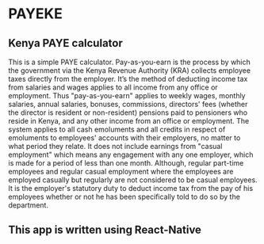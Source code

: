 # PAYEKE
## Kenya PAYE calculator

This is a simple PAYE calculator. Pay-as-you-earn is the process by which the government via the Kenya Revenue Authority (KRA) collects employee taxes directly from the employer. It’s the method of deducting income tax from salaries and wages applies to all income from any office or employment. Thus "pay-as-you-earn" applies to weekly wages, monthly salaries, annual salaries, bonuses, commissions, directors' fees (whether the director is resident or non-resident) pensions paid to pensioners who reside in Kenya, and any other income from an office or employment. The system applies to all cash emoluments and all credits in respect of emoluments to employees' accounts with their employers, no matter to what period they relate. It does not include earnings from "casual employment" which means any engagement with any one employer, which is made for a period of less than one month. Although, regular part-time employees and regular casual employment where the employees are employed casually but regularly are not considered to be casual employees. It is the employer's statutory duty to deduct income tax from the pay of his employees whether or not he has been specifically told to do so by the department.

## This app is written using React-Native

